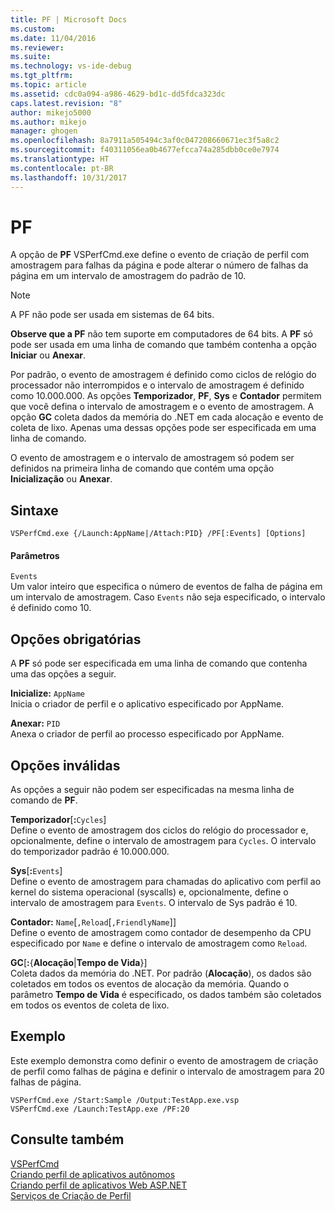 ```yaml
---
title: PF | Microsoft Docs
ms.custom: 
ms.date: 11/04/2016
ms.reviewer: 
ms.suite: 
ms.technology: vs-ide-debug
ms.tgt_pltfrm: 
ms.topic: article
ms.assetid: cdc0a094-a986-4629-bd1c-dd5fdca323dc
caps.latest.revision: "8"
author: mikejo5000
ms.author: mikejo
manager: ghogen
ms.openlocfilehash: 8a7911a505494c3af0c047208660671ec3f5a8c2
ms.sourcegitcommit: f40311056ea0b4677efcca74a285dbb0ce0e7974
ms.translationtype: HT
ms.contentlocale: pt-BR
ms.lasthandoff: 10/31/2017
---
```

# <a name="pf"></a>PF
A opção de **PF** VSPerfCmd.exe define o evento de criação de perfil com amostragem para falhas da página e pode alterar o número de falhas da página em um intervalo de amostragem do padrão de 10.  
  
> [!NOTE]
>  A PF não pode ser usada em sistemas de 64 bits.  
  
 **Observe que a PF** não tem suporte em computadores de 64 bits. A **PF** só pode ser usada em uma linha de comando que também contenha a opção **Iniciar** ou **Anexar**.  
  
 Por padrão, o evento de amostragem é definido como ciclos de relógio do processador não interrompidos e o intervalo de amostragem é definido como 10.000.000. As opções **Temporizador**, **PF**, **Sys** e **Contador** permitem que você defina o intervalo de amostragem e o evento de amostragem. A opção **GC** coleta dados da memória do .NET em cada alocação e evento de coleta de lixo. Apenas uma dessas opções pode ser especificada em uma linha de comando.  
  
 O evento de amostragem e o intervalo de amostragem só podem ser definidos na primeira linha de comando que contém uma opção **Inicialização** ou **Anexar**.  
  
## <a name="syntax"></a>Sintaxe  
  
```  
VSPerfCmd.exe {/Launch:AppName|/Attach:PID} /PF[:Events] [Options]  
```  
  
#### <a name="parameters"></a>Parâmetros  
 `Events`  
 Um valor inteiro que especifica o número de eventos de falha de página em um intervalo de amostragem. Caso `Events` não seja especificado, o intervalo é definido como 10.  
  
## <a name="required-options"></a>Opções obrigatórias  
 A **PF** só pode ser especificada em uma linha de comando que contenha uma das opções a seguir.  
  
 **Inicialize:** `AppName`  
 Inicia o criador de perfil e o aplicativo especificado por AppName.  
  
 **Anexar:** `PID`  
 Anexa o criador de perfil ao processo especificado por AppName.  
  
## <a name="invalid-options"></a>Opções inválidas  
 As opções a seguir não podem ser especificadas na mesma linha de comando de **PF**.  
  
 **Temporizador**[**:**`Cycles`]  
 Define o evento de amostragem dos ciclos do relógio do processador e, opcionalmente, define o intervalo de amostragem para `Cycles`. O intervalo do temporizador padrão é 10.000.000.  
  
 **Sys**[**:**`Events`]  
 Define o evento de amostragem para chamadas do aplicativo com perfil ao kernel do sistema operacional (syscalls) e, opcionalmente, define o intervalo de amostragem para `Events`. O intervalo de Sys padrão é 10.  
  
 **Contador:** `Name`[`,Reload`[`,FriendlyName`]]  
 Define o evento de amostragem como contador de desempenho da CPU especificado por `Name` e define o intervalo de amostragem como `Reload`.  
  
 **GC**[**:**{**Alocação**&#124;**Tempo de Vida**}]  
 Coleta dados da memória do .NET. Por padrão (**Alocação**), os dados são coletados em todos os eventos de alocação da memória. Quando o parâmetro **Tempo de Vida** é especificado, os dados também são coletados em todos os eventos de coleta de lixo.  
  
## <a name="example"></a>Exemplo  
 Este exemplo demonstra como definir o evento de amostragem de criação de perfil como falhas de página e definir o intervalo de amostragem para 20 falhas de página.  
  
```  
VSPerfCmd.exe /Start:Sample /Output:TestApp.exe.vsp  
VSPerfCmd.exe /Launch:TestApp.exe /PF:20  
```  
  
## <a name="see-also"></a>Consulte também  
 [VSPerfCmd](../profiling/vsperfcmd.md)   
 [Criando perfil de aplicativos autônomos](../profiling/command-line-profiling-of-stand-alone-applications.md)   
 [Criando perfil de aplicativos Web ASP.NET](../profiling/command-line-profiling-of-aspnet-web-applications.md)   
 [Serviços de Criação de Perfil](../profiling/command-line-profiling-of-services.md)